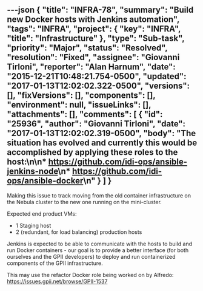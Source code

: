 ---json
{
  "title": "INFRA-78",
  "summary": "Build new Docker hosts with Jenkins automation",
  "tags": "INFRA",
  "project": {
    "key": "INFRA",
    "title": "Infrastructure"
  },
  "type": "Sub-task",
  "priority": "Major",
  "status": "Resolved",
  "resolution": "Fixed",
  "assignee": "Giovanni Tirloni",
  "reporter": "Alan Harnum",
  "date": "2015-12-21T10:48:21.754-0500",
  "updated": "2017-01-13T12:02:02.322-0500",
  "versions": [],
  "fixVersions": [],
  "components": [],
  "environment": null,
  "issueLinks": [],
  "attachments": [],
  "comments": [
    {
      "id": "25936",
      "author": "Giovanni Tirloni",
      "date": "2017-01-13T12:02:02.319-0500",
      "body": "The situation has evolved and currently this would be accomplished by applying these roles to the host:\n\n* <https://github.com/idi-ops/ansible-jenkins-node>\n* <https://github.com/idi-ops/ansible-docker>\n"
    }
  ]
}
---
Making this issue to track moving from the old container infrastructure on the Nebula cluster to the new one running on the mini-cluster.

Expected end product VMs:

* 1 Staging host
* 2 (redundant, for load balancing) production hosts

Jenkins is expected to be able to communicate with the hosts to build and run Docker containers - our goal is to provide a better interface (for both ourselves and the GPII developers) to deploy and run containerized components of the GPII infrastructure.

This may use the refactor Docker role being worked on by Alfredo: <https://issues.gpii.net/browse/GPII-1537>

        